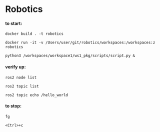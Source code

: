 # Robotics


#### to start:

	docker build . -t robotics                                                     

	docker run -it -v /Users/user/git/robotics/workspaces:/workspaces:z robotics
  
	python3 /workspaces/workspace1/ws1_pkg/scripts/script.py &


#### verify up:

	ros2 node list
	
	ros2 topic list
	
	ros2 topic echo /hello_world
	

#### to stop:

	fg

	<Ctrl>+c

